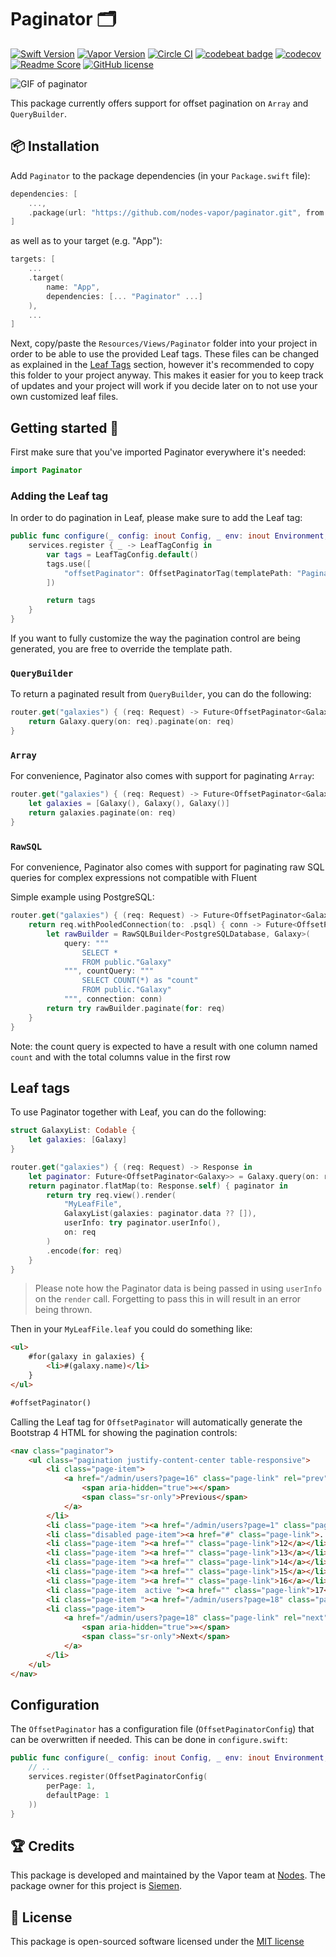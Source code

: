 # Paginator 🗂
[![Swift Version](https://img.shields.io/badge/Swift-5.1-brightgreen.svg)](http://swift.org)
[![Vapor Version](https://img.shields.io/badge/Vapor-3-30B6FC.svg)](http://vapor.codes)
[![Circle CI](https://circleci.com/gh/nodes-vapor/paginator/tree/master.svg?style=shield)](https://circleci.com/gh/nodes-vapor/paginator)
[![codebeat badge](https://codebeat.co/badges/292edd79-f237-4df5-8d6b-9ef748148d80)](https://codebeat.co/projects/github-com-nodes-vapor-paginator-master)
[![codecov](https://codecov.io/gh/nodes-vapor/paginator/branch/master/graph/badge.svg)](https://codecov.io/gh/nodes-vapor/paginator)
[![Readme Score](http://readme-score-api.herokuapp.com/score.svg?url=https://github.com/nodes-vapor/paginator)](http://clayallsopp.github.io/readme-score?url=https://github.com/nodes-vapor/paginator)
[![GitHub license](https://img.shields.io/badge/license-MIT-blue.svg)](https://raw.githubusercontent.com/nodes-vapor/paginator/master/LICENSE)

![GIF of paginator](https://raw.githubusercontent.com/nodes-vapor/paginator/master/assets/demo.gif)

This package currently offers support for offset pagination on `Array` and `QueryBuilder`.

## 📦 Installation

Add `Paginator` to the package dependencies (in your `Package.swift` file):
```swift
dependencies: [
    ...,
    .package(url: "https://github.com/nodes-vapor/paginator.git", from: "3.0.0")
]
```

as well as to your target (e.g. "App"):

```swift
targets: [
    ...
    .target(
        name: "App",
        dependencies: [... "Paginator" ...]
    ),
    ...
]
```

Next, copy/paste the `Resources/Views/Paginator` folder into your project in order to be able to use the provided Leaf tags. These files can be changed as explained in the [Leaf Tags](#leaf-tags) section, however it's recommended to copy this folder to your project anyway. This makes it easier for you to keep track of updates and your project will work if you decide later on to not use your own customized leaf files.

## Getting started 🚀

First make sure that you've imported Paginator everywhere it's needed:

```swift
import Paginator
```

### Adding the Leaf tag

In order to do pagination in Leaf, please make sure to add the Leaf tag:

```swift
public func configure(_ config: inout Config, _ env: inout Environment, _ services: inout Services) throws {
    services.register { _ -> LeafTagConfig in
        var tags = LeafTagConfig.default()
        tags.use([
            "offsetPaginator": OffsetPaginatorTag(templatePath: "Paginator/offsetpaginator")
        ])

        return tags
    }
}
```

If you want to fully customize the way the pagination control are being generated, you are free to override the template path.

### `QueryBuilder`

To return a paginated result from `QueryBuilder`, you can do the following:

```swift
router.get("galaxies") { (req: Request) -> Future<OffsetPaginator<Galaxy>> in
    return Galaxy.query(on: req).paginate(on: req)
}
```

### `Array`

For convenience, Paginator also comes with support for paginating `Array`:

```swift
router.get("galaxies") { (req: Request) -> Future<OffsetPaginator<Galaxy>> in
    let galaxies = [Galaxy(), Galaxy(), Galaxy()]
    return galaxies.paginate(on: req)
}
```

### `RawSQL`

For convenience, Paginator also comes with support for paginating raw SQL queries for complex expressions not compatible with Fluent

Simple example using PostgreSQL:
```swift
router.get("galaxies") { (req: Request) -> Future<OffsetPaginator<Galaxy>> in
    return req.withPooledConnection(to: .psql) { conn -> Future<OffsetPaginator<Galaxy>> in
        let rawBuilder = RawSQLBuilder<PostgreSQLDatabase, Galaxy>(
            query: """
                SELECT *
                FROM public."Galaxy"
            """, countQuery: """
                SELECT COUNT(*) as "count"
                FROM public."Galaxy"
            """, connection: conn)
        return try rawBuilder.paginate(for: req)
    }
}
```

Note: the count query is expected to have a result with one column named `count` and with the total columns value in the first row

## Leaf tags

To use Paginator together with Leaf, you can do the following:

```swift
struct GalaxyList: Codable {
    let galaxies: [Galaxy]
}

router.get("galaxies") { (req: Request) -> Response in
    let paginator: Future<OffsetPaginator<Galaxy>> = Galaxy.query(on: req).paginate(on: req)
    return paginator.flatMap(to: Response.self) { paginator in
        return try req.view().render(
            "MyLeafFile", 
            GalaxyList(galaxies: paginator.data ?? []), 
            userInfo: try paginator.userInfo(),
            on: req
        )
        .encode(for: req)
    }
}
```

> Please note how the Paginator data is being passed in using `userInfo` on the `render` call. Forgetting to pass this in will result in an error being thrown.

Then in your `MyLeafFile.leaf` you could do something like:

```html
<ul>
    #for(galaxy in galaxies) {
        <li>#(galaxy.name)</li>
    }
</ul>

#offsetPaginator()
```

Calling the Leaf tag for `OffsetPaginator` will automatically generate the Bootstrap 4 HTML for showing the pagination controls:

```html
<nav class="paginator">
    <ul class="pagination justify-content-center table-responsive">
        <li class="page-item">
            <a href="/admin/users?page=16" class="page-link" rel="prev" aria-label="Previous">
                <span aria-hidden="true">«</span>
                <span class="sr-only">Previous</span>
            </a>
        </li>
        <li class="page-item "><a href="/admin/users?page=1" class="page-link">1</a></li>
        <li class="disabled page-item"><a href="#" class="page-link">...</a></li>
        <li class="page-item "><a href="" class="page-link">12</a></li>
        <li class="page-item "><a href="" class="page-link">13</a></li>
        <li class="page-item "><a href="" class="page-link">14</a></li>
        <li class="page-item "><a href="" class="page-link">15</a></li>
        <li class="page-item "><a href="" class="page-link">16</a></li>
        <li class="page-item  active "><a href="" class="page-link">17</a></li>
        <li class="page-item "><a href="/admin/users?page=18" class="page-link">18</a></li>
        <li class="page-item">
            <a href="/admin/users?page=18" class="page-link" rel="next" aria-label="Next">
                <span aria-hidden="true">»</span>
                <span class="sr-only">Next</span>
            </a>
        </li>
    </ul>
</nav>
```


## Configuration

The `OffsetPaginator` has a configuration file (`OffsetPaginatorConfig`) that can be overwritten if needed. This can be done in `configure.swift`:

```swift
public func configure(_ config: inout Config, _ env: inout Environment, _ services: inout Services) throws {
    // ..
    services.register(OffsetPaginatorConfig(
        perPage: 1,
        defaultPage: 1
    ))
}
```


## 🏆 Credits

This package is developed and maintained by the Vapor team at [Nodes](https://www.nodesagency.com).
The package owner for this project is [Siemen](https://github.com/siemensikkema/).


## 📄 License

This package is open-sourced software licensed under the [MIT license](http://opensource.org/licenses/MIT)

